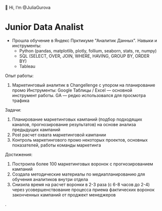 👋 Hi, I’m @JuliaGurova

# Junior Data Analist

- Прошла обучение в Яндекс Прктикуме "Аналитик Данных". Навыки и инструменты:
  * Python (pandas, matplotlib, plotly, follium, seaborn, stats, re, numpy)
  * SQL (SELECT, OVER, JOIN, WHERE, HAVING, GROUP BY, ORDER BY)
  * Tableau

Опыт работы:
1. Маркетинговый аналитик в Changellenge с упором на планирование промо
   Инструменты: Google Таблицы / Excel — основной инструмент работы. GA — редко использовался для просмотра трафика

Задачи:
1. Планирование маркетинговых кампаний (подбор подходящих каналов, прогнозирование результатов) на основе анализа предыдущих кампаний
2. Post расчет охвата маркетинговой кампании
3. Контроль маркетингового промо некоторых проектов, основных показателей, работы команды маркетинга

Достижения:
1. Построила более 100 маркетинговых воронок с прогнозированием кампаний
2. Создала методические материалы по медиапланированию для обучения аналитиков внутри отдела
3. Снизила время на расчет воронки в 2-3 раза (с 6-8 часов до 2-4) через усовершенствование процесса приема фактических воронок законченных кампаний от проджект менеджеров


.

<!---
JuliaGurova/JuliaGurova is a ✨ special ✨ repository because its `README.md` (this file) appears on your GitHub profile.
You can click the Preview link to take a look at your changes.
--->
